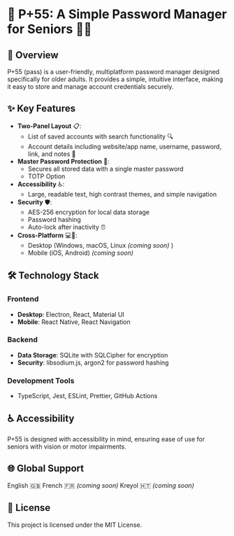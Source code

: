 # 🔐 P+55: A Simple Password Manager for Seniors 👵👴

## 🌟 Overview
P+55 (pass) is a user-friendly, multiplatform password manager designed specifically for older adults. It provides a simple, intuitive interface, making it easy to store and manage account credentials securely.

## ✨ Key Features
- **Two-Panel Layout** 📋:
  - List of saved accounts with search functionality 🔍
  - Account details including website/app name, username, password, link, and notes 📝
- **Master Password Protection** 🔑:
  - Secures all stored data with a single master password
  - TOTP Option
- **Accessibility** ♿:
  - Large, readable text, high contrast themes, and simple navigation
- **Security** 🛡️:
  - AES-256 encryption for local data storage
  - Password hashing
  - Auto-lock after inactivity ⏰
- **Cross-Platform** 💻📱:
  - Desktop (Windows, macOS, Linux _(coming soon)_ ) 
  - Mobile (iOS, Android) _(coming soon)_

## 🛠️ Technology Stack
### Frontend
- **Desktop**: Electron, React, Material UI
- **Mobile**: React Native, React Navigation

### Backend
- **Data Storage**: SQLite with SQLCipher for encryption
- **Security**: libsodium.js, argon2 for password hashing

### Development Tools
- TypeScript, Jest, ESLint, Prettier, GitHub Actions

## ♿ Accessibility
P+55 is designed with accessibility in mind, ensuring ease of use for seniors with vision or motor impairments.

## 🌐 Global Support
English 🇬🇧
French 🇫🇷 _(coming soon)_
Kreyol 🇭🇹 _(coming soon)_ 

## 📜 License
This project is licensed under the MIT License.
